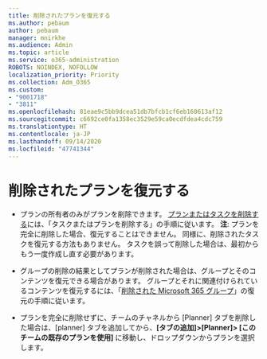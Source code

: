 ```yaml
---
title: 削除されたプランを復元する
ms.author: pebaum
author: pebaum
manager: mnirkhe
ms.audience: Admin
ms.topic: article
ms.service: o365-administration
ROBOTS: NOINDEX, NOFOLLOW
localization_priority: Priority
ms.collection: Adm_O365
ms.custom:
- "9001718"
- "3811"
ms.openlocfilehash: 81eae9c5bb9dcea51db7bfcb1cf6eb160613af12
ms.sourcegitcommit: c6692ce0fa1358ec3529e59ca0ecdfdea4cdc759
ms.translationtype: HT
ms.contentlocale: ja-JP
ms.lasthandoff: 09/14/2020
ms.locfileid: "47741344"
---
```

# <a name="recover-deleted-plans"></a>削除されたプランを復元する

- プランの所有者のみがプランを削除できます。 [プランまたはタスクを削除する](https://support.microsoft.com/office/39e10e78-13f0-446d-94cd-9e562648497a.)には、「タスクまたはプランを削除する」の手順に従います。  **注**: プランを完全に削除した場合、復元することはできません。 同様に、削除されたタスクを復元する方法もありません。 タスクを誤って削除した場合は、最初からもう一度作成し直す必要があります。

- グループの削除の結果としてプランが削除された場合は、グループとそのコンテンツを復元できる場合があります。 グループとそれに関連付けられているコンテンツを復元するには、「[削除された Microsoft 365 グループ](https://docs.microsoft.com/microsoft-365/admin/create-groups/restore-deleted-group?view=o365-worldwide)」の復元の手順に従います。

- プランを完全に削除せずに、チームのチャネルから [Planner] タブを削除した場合は、[planner] タブを追加してから、**[タブの追加]>[Planner]> [このチームの既存のプランを使用]** に移動し、ドロップダウンからプランを選択します。
